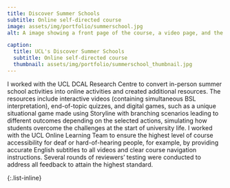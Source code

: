 ```yaml
---
title: Discover Summer Schools
subtitle: Online self-directed course
image: assets/img/portfolio/summerschool.jpg
alt: A image showing a front page of the course, a video page, and the page with a scenario game.

caption:
  title: UCL's Discover Summer Schools
  subtitle: Online self-directed course
  thumbnail: assets/img/portfolio/summerschool_thumbnail.jpg
---
```

I worked with the UCL DCAL Research Centre to convert in-person summer school activities into online activities and created additional resources. The resources include interactive videos (containing simultaneous BSL interpretation), end-of-topic quizzes, and digital games, such as a unique situational game made using Storyline with branching scenarios leading to different outcomes depending on the selected actions, simulating how students overcome the challenges at the start of university life. I worked with the UCL Online Learning Team to ensure the highest level of course accessibility for deaf or hard-of-hearing people, for example, by providing accurate English subtitles to all videos and clear course navigation instructions. Several rounds of reviewers’ testing were conducted to address all feedback to attain the highest standard.

{:.list-inline}

